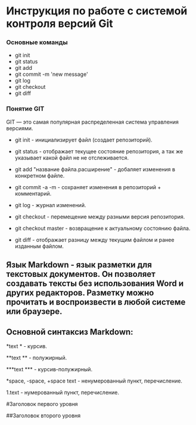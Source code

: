 # Инструкция по работе с системой контроля версий Git

### Основные команды

* git init
* git status
* git add
* git commit -m 'new message'
* git log
* git checkout
* git diff

### Понятие GIT

GIT — это самая популярная распределенная система управления версиями.

* git init - инициализирует файл (создает репозиторий).

* git status - отображает текущее состояние репозитория, а так же указывает какой файл не не отслеживается.

* git add "название файла.расширение" - добаляет изменения в конкретном файле.

* git commit -a -m - сохраняет изменения в репозиторий + комментарий.

* git log - журнал изменений.

* git checkout - перемещение между разными версия репозитория.

* git checkout master - возвращение к актуальному состоянию файла.

* git diff - отображает разницу между текущим файлом и ранее изданным файлом.

## Язык Markdown - язык разметки для текстовых документов. Он позволяет создавать тексты без использования Word и других редакторов. Разметку можно прочитать и воспроизвести в любой системе или браузере.

## Основной синтаксиз Markdown:

*text * - курсив.

**text ** - полужирный.

***text *** - курсив-полужирный.

*space, -space, +space text - ненумерованный пункт, перечисление.

1.text - нумерованный пункт, перечисление.

#Заголовок первого уровня

##Заголовок второго уровня
